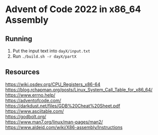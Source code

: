 # Advent of Code 2022 in x86_64 Assembly

## Running

1. Put the input text into `dayX/input.txt`
1. Run `./build.sh -r dayX/partX`

## Resources

https://wiki.osdev.org/CPU_Registers_x86-64  
https://blog.rchapman.org/posts/Linux_System_Call_Table_for_x86_64/  
https://www.errno.help/  
https://adventofcode.com/  
https://darkdust.net/files/GDB%20Cheat%20Sheet.pdf  
https://www.asciitable.com/  
https://godbolt.org/  
https://www.man7.org/linux/man-pages/man2/  
https://www.aldeid.com/wiki/X86-assembly/Instructions
